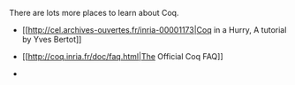 There are lots more places to learn about Coq.

 * [[http://cel.archives-ouvertes.fr/inria-00001173|Coq in a Hurry, A tutorial by Yves Bertot]]

 * [[http://coq.inria.fr/doc/faq.html|The Official Coq FAQ]]

 * 
